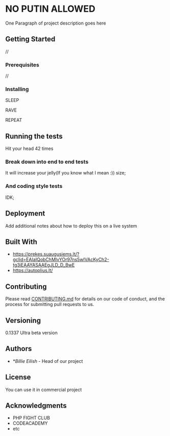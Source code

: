 # NO PUTIN ALLOWED

One Paragraph of project description goes here

## Getting Started

//

### Prerequisites

//

### Installing

SLEEP

RAVE

REPEAT

## Running the tests

Hit your head 42 times 

### Break down into end to end tests

It will increase your jelly(If you know what I mean :)) size;

### And coding style tests

IDK;

## Deployment

Add additional notes about how to deploy this on a live system

## Built With

* https://prekes.suaugusiems.lt/?gclid=EAIaIQobChMIvYOr97ns5wIVAcKyCh2-tg3iEAAYASAAEgJLD_D_BwE
* https://autoplius.lt/

## Contributing

Please read [CONTRIBUTING.md](https://gist.github.com/PurpleBooth/b24679402957c63ec426) for details on our code of conduct, and the process for submitting pull requests to us.

## Versioning

0.1337 Ultra beta version

## Authors

* **Billie Eilish* - Head of our project

## License

You can use it in commercial project

## Acknowledgments

* PHP FIGHT CLUB
* CODEACADEMY
* etc
